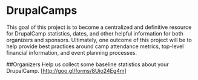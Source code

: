 # DrupalCamps

This goal of this project is to become a centralized and definitive resource for DrupalCamp statistics, dates, and other helpful information for both organizers and sponsors. Ultimately, one outcome of this project will be to help provide best practices around camp attendance metrics, top-level financial information, and event planning processes.

##Organizers
Help us collect some baseline statistics about your DrupalCamp.
[http://goo.gl/forms/8Uio24Eg4m]
